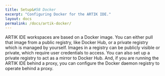 ```yaml
---
title: Setup&#58 Docker
excerpt: "Configuring Docker for the ARTIK IDE."
layout: docs
permalink: /docs/artik-docker/
---
```

ARTIK IDE workspaces are based on a Docker image. You can either pull that image from a public registry, like Docker Hub, or a private registry which is managed by yourself. Images in a registry can be publicly visible or private, which require user credentials to access. You can also set up a private registry to act as a mirror to Docker Hub. And, if you are running the ARTIK IDE behind a proxy, you can configure the Docker daemon registry to operate behind a proxy.
